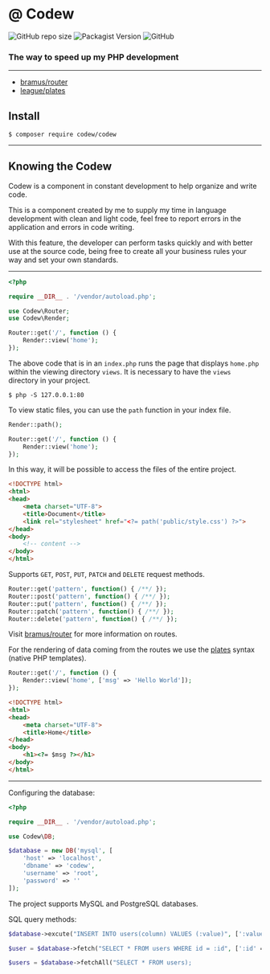 # @ Codew

![GitHub repo size](https://img.shields.io/github/repo-size/ianpatricck/codew) ![Packagist Version](https://img.shields.io/packagist/v/codew/codew) ![GitHub](https://img.shields.io/github/license/ianpatricck/codew)

### The way to speed up my PHP development

---

- [bramus/router](https://packagist.org/packages/bramus/router)
- [league/plates](https://packagist.org/packages/league/plates)

## Install

```
$ composer require codew/codew
```

---

## Knowing the Codew

Codew is a component in constant development to help organize and write code.

This is a component created by me to supply my time in language development with clean and light code, feel free to report errors in the application and errors in code writing.

With this feature, the developer can perform tasks quickly and with better use at the source code, being free to create all your business rules your way and set your own standards. 

---

```php
<?php

require __DIR__ . '/vendor/autoload.php';

use Codew\Router;
use Codew\Render;

Router::get('/', function () {
    Render::view('home');
});
```

The above code that is in an ```index.php``` runs the page that displays ```home.php``` within the viewing directory ```views```. It is necessary to have the ```views``` directory in your project.

```
$ php -S 127.0.0.1:80
```

To view static files, you can use the ```path``` function in your index file.

```php
Render::path();

Router::get('/', function () {
    Render::view('home');
});
```

In this way, it will be possible to access the files of the entire project.

```html
<!DOCTYPE html>
<html>
<head>
    <meta charset="UTF-8">
    <title>Document</title>
    <link rel="stylesheet" href="<?= path('public/style.css') ?>">
</head>
<body>
    <!-- content -->
</body>
</html>
```

Supports ```GET```, ```POST```, ```PUT```, ```PATCH``` and ```DELETE``` request methods.

```php
Router::get('pattern', function() { /**/ });
Router::post('pattern', function() { /**/ });
Router::put('pattern', function() { /**/ });
Router::patch('pattern', function() { /**/ });
Router::delete('pattern', function() { /**/ });
```

Visit [bramus/router](https://packagist.org/packages/bramus/router) for more information on routes.

For the rendering of data coming from the routes we use the [plates](http://platesphp.com/) syntax (native PHP templates).


```php
Router::get('/', function () {
    Render::view('home', ['msg' => 'Hello World']);
});
```

```html
<!DOCTYPE html>
<html>
<head>
    <meta charset="UTF-8">
    <title>Home</title>
</head>
<body>
    <h1><?= $msg ?></h1>
</body>
</html>
```
---

Configuring the database:

```php
<?php

require __DIR__ . '/vendor/autoload.php';

use Codew\DB;

$database = new DB('mysql', [
    'host' => 'localhost',
    'dbname' => 'codew',
    'username' => 'root',
    'password' => ''
]);
```

The project supports MySQL and PostgreSQL databases.

SQL query methods:

```php
$database->excute("INSERT INTO users(column) VALUES (:value)", [':value' => $value]);

$user = $database->fetch("SELECT * FROM users WHERE id = :id", [':id' => $id]);

$users = $database->fetchAll("SELECT * FROM users);
```